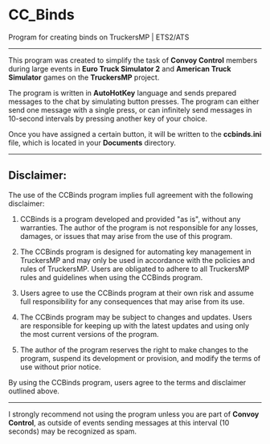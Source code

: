 # CC_Binds
Program for creating binds on TruckersMP | ETS2/ATS

---

This program was created to simplify the task of **Convoy Control** members during large events in **Euro Truck Simulator 2** and **American Truck Simulator** games on the **TruckersMP** project.

The program is written in **AutoHotKey** language and sends prepared messages to the chat by simulating button presses.
The program can either send one message with a single press, or can infinitely send messages in 10-second intervals by pressing another key of your choice.

Once you have assigned a certain button, it will be written to the **ccbinds.ini** file, which is located in your **Documents** directory.

---


## Disclaimer:

The use of the CCBinds program implies full agreement with the following disclaimer:

1. CCBinds is a program developed and provided "as is", without any warranties. The author of the program is not responsible for any losses, damages, or issues that may arise from the use of this program.

2. The CCBinds program is designed for automating key management in TruckersMP and may only be used in accordance with the policies and rules of TruckersMP. Users are obligated to adhere to all TruckersMP rules and guidelines when using the CCBinds program.

3. Users agree to use the CCBinds program at their own risk and assume full responsibility for any consequences that may arise from its use.

4. The CCBinds program may be subject to changes and updates. Users are responsible for keeping up with the latest updates and using only the most current versions of the program.

5. The author of the program reserves the right to make changes to the program, suspend its development or provision, and modify the terms of use without prior notice.

By using the CCBinds program, users agree to the terms and disclaimer outlined above.

---

I strongly recommend not using the program unless you are part of **Convoy Control**, as outside of events sending messages at this interval (10 seconds) may be recognized as spam.
